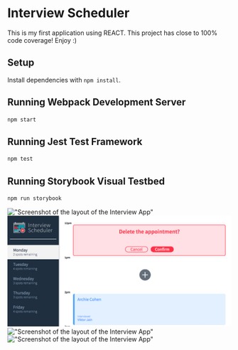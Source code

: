 # Interview Scheduler

This is my first application using REACT. This project has close to 100% code coverage! Enjoy :) 

## Setup

Install dependencies with `npm install`.

## Running Webpack Development Server

```sh
npm start
```

## Running Jest Test Framework

```sh
npm test
```

## Running Storybook Visual Testbed

```sh
npm run storybook
```
!["Screenshot of the layout of the Interview App"]()
!["Screenshot of a confirmation notification before an interview is deleted"](https://github.com/izzybella12/scheduler/blob/master/docs/delete_confirmation.png?raw=true)
!["Screenshot of the layout of the Interview App"]()
!["Screenshot of the layout of the Interview App"]()
